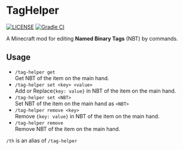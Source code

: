 # TagHelper
[![LICENSE](https://img.shields.io/github/license/Samarium150/TagHelper)](https://github.com/Samarium150/TagHelper/blob/main/LICENSE)
[![Gradle CI](https://github.com/Samarium150/TagHelper/actions/workflows/Gradle%20CI.yml/badge.svg)](https://github.com/Samarium150/TagHelper/actions/workflows/Gradle%20CI.yml)

A Minecraft mod for editing **Named Binary Tags** (NBT) by commands.

## Usage

- `/tag-helper get`  
  Get NBT of the item on the main hand.
- `/tag-helper set <key> <value>`  
  Add or Replace`{key: value}` in NBT of the item on the main hand.
- `/tag-helper set <NBT>`  
  Set NBT of the item on the main hand as `<NBT>`
- `/tag-helper remove <key>`  
  Remove `{key: value}` in NBT of the item on the main hand.
- `/tag-helper remove`  
  Remove NBT of the item on the main hand.

`/th` is an alias of `/tag-helper`

